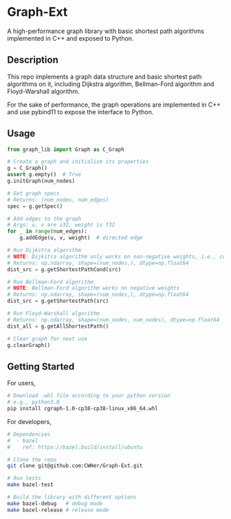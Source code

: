 # Graph-Ext

A high-performance graph library with basic shortest path algorithms implemented in C++ and exposed to Python.

## Description

This repo implements a graph data structure and basic shortest path algorithms on it, including Dijkstra algorithm, Bellman-Ford algorithm and Floyd-Warshall algorithm.

For the sake of performance, the graph operations are implemented in C++ and use pybind11 to expose the interface to Python.

## Usage

```python
from graph_lib import Graph as C_Graph

# Create a graph and initialize its properties
g = C_Graph()
assert g.empty()  # True
g.initGraph(num_nodes)

# Get graph specs
# Returns: (num_nodes, num_edges)
spec = g.getSpec()

# Add edges to the graph
# Args: u, v are i32, weight is f32
for _ in range(num_edges):
    g.addEdge(u, v, weight)  # directed edge

# Run Dijkstra algorithm
# NOTE: Dijkstra algorithm only works on non-negative weights, i.e., conditioned graph
# Returns: np.ndarray, shape=(num_nodes,), dtype=np.float64
dist_src = g.getShortestPathCond(src)

# Run Bellman-Ford algorithm
# NOTE: Bellman-Ford algorithm works on negative weights
# Returns: np.ndarray, shape=(num_nodes,), dtype=np.float64
dist_src = g.getShortestPath(src)

# Run Floyd-Warshall algorithm
# Returns: np.ndarray, shape=(num_nodes, num_nodes), dtype=np.float64
dist_all = g.getAllShortestPath()

# Clear graph for next use
g.clearGraph()
```

## Getting Started

For users,
```bash
# Download .whl file according to your python version
# e.g., python3.8
pip install cgraph-1.0-cp38-cp38-linux_x86_64.whl
```

For developers,
```bash
# Dependencies
#  - bazel
#    ref: https://bazel.build/install/ubuntu

# Clone the repo
git clone git@github.com:CWHer/Graph-Ext.git

# Run tests
make bazel-test

# Build the library with different options
make bazel-debug   # debug mode
make bazel-release # release mode
```
